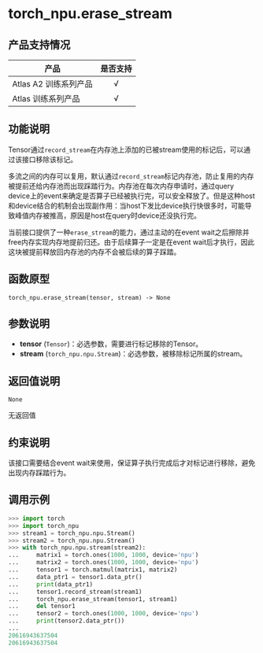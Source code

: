 # torch_npu.erase_stream
## 产品支持情况

| 产品                                                         | 是否支持 |
| ------------------------------------------------------------ | :------: |
| <term>Atlas A2 训练系列产品</term>  | √   |
| <term>Atlas 训练系列产品</term>                                       |    √     |

 
## 功能说明

Tensor通过`record_stream`在内存池上添加的已被stream使用的标记后，可以通过该接口移除该标记。

多流之间的内存可以复用，默认通过`record_stream`标记内存池，防止复用的内存被提前还给内存池而出现踩踏行为。内存池在每次内存申请时，通过query device上的event来确定是否算子已经被执行完，可以安全释放了。但是这种host和device结合的机制会出现副作用：当host下发比device执行快很多时，可能导致峰值内存被推高，原因是host在query时device还没执行完。

当前接口提供了一种`erase_stream`的能力，通过主动的在event wait之后擦除并free内存实现内存地提前归还。由于后续算子一定是在event wait后才执行，因此这块被提前释放回内存池的内存不会被后续的算子踩踏。

## 函数原型

```
torch_npu.erase_stream(tensor, stream) -> None
```

## 参数说明

- **tensor** (`Tensor`)：必选参数，需要进行标记移除的Tensor。
- **stream** (`torch_npu.npu.Stream`)：必选参数，被移除标记所属的stream。

## 返回值说明
`None`

无返回值

## 约束说明

该接口需要结合event wait来使用，保证算子执行完成后才对标记进行移除，避免出现内存踩踏行为。

## 调用示例


```python
>>> import torch
>>> import torch_npu
>>> stream1 = torch_npu.npu.Stream()
>>> stream2 = torch_npu.npu.Stream()
>>> with torch_npu.npu.stream(stream2):
...     matrix1 = torch.ones(1000, 1000, device='npu')
...     matrix2 = torch.ones(1000, 1000, device='npu')
...     tensor1 = torch.matmul(matrix1, matrix2)
...     data_ptr1 = tensor1.data_ptr()
...     print(data_ptr1)
...     tensor1.record_stream(stream1)
...     torch_npu.erase_stream(tensor1, stream1)
...     del tensor1
...     tensor2 = torch.ones(1000, 1000, device='npu')
...     print(tensor2.data_ptr())
...
20616943637504
20616943637504
```
